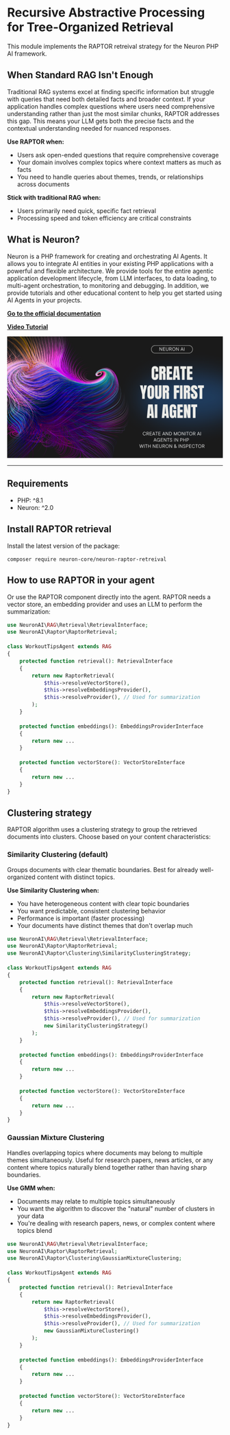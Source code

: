 # Recursive Abstractive Processing for Tree-Organized Retrieval

This module implements the RAPTOR retreival strategy for the Neuron PHP AI framework.

## When Standard RAG Isn't Enough

Traditional RAG systems excel at finding specific information but struggle with queries that need both detailed facts and broader context.
If your application handles complex questions where users need comprehensive understanding rather than just the most similar chunks, RAPTOR addresses this gap.
This means your LLM gets both the precise facts and the contextual understanding needed for nuanced responses.

**Use RAPTOR when:**
- Users ask open-ended questions that require comprehensive coverage
- Your domain involves complex topics where context matters as much as facts
- You need to handle queries about themes, trends, or relationships across documents

**Stick with traditional RAG when:**
- Users primarily need quick, specific fact retrieval
- Processing speed and token efficiency are critical constraints

## What is Neuron?

Neuron is a PHP framework for creating and orchestrating AI Agents. It allows you to integrate AI entities in your existing
PHP applications with a powerful and flexible architecture. We provide tools for the entire agentic application development lifecycle,
from LLM interfaces, to data loading, to multi-agent orchestration, to monitoring and debugging.
In addition, we provide tutorials and other educational content to help you get started using AI Agents in your projects.

**[Go to the official documentation](https://neuron.inspector.dev/)**

[**Video Tutorial**](https://www.youtube.com/watch?v=oSA1bP_j41w)

[![Neuron & Inspector](./docs/youtube.png)](https://www.youtube.com/watch?v=oSA1bP_j41w)

---

## Requirements

- PHP: ^8.1
- Neuron: ^2.0

## Install RAPTOR retrieval

Install the latest version of the package:

```
composer require neuron-core/neuron-raptor-retreival
```

## How to use RAPTOR in your agent

Or use the RAPTOR component directly into the agent. RAPTOR needs a vector store, an embedding provider and uses an LLM
to perform the summarization:

```php
use NeuronAI\RAG\Retrieval\RetrievalInterface;
use NeuronAI\Raptor\RaptorRetrieval;

class WorkoutTipsAgent extends RAG
{
    protected function retrieval(): RetrievalInterface
    {
        return new RaptorRetrieval(
            $this->resolveVectorStore(),
            $this->resolveEmbeddingsProvider(),
            $this->resolveProvider(), // Used for summarization
        );
    }

    protected function embeddings(): EmbeddingsProviderInterface
    {
        return new ...
    }

    protected function vectorStore(): VectorStoreInterface
    {
        return new ...
    }
}
```

## Clustering strategy

RAPTOR algorithm uses a clustering strategy to group the retrieved documents into clusters. Choose based on your content characteristics:

### Similarity Clustering (default)

Groups documents with clear thematic boundaries. Best for already well-organized content with distinct topics.

**Use Similarity Clustering when:**

- You have heterogeneous content with clear topic boundaries
- You want predictable, consistent clustering behavior
- Performance is important (faster processing)
- Your documents have distinct themes that don't overlap much

```php
use NeuronAI\RAG\Retrieval\RetrievalInterface;
use NeuronAI\Raptor\RaptorRetrieval;
use NeuronAI\Raptor\Clustering\SimilarityClusteringStrategy;

class WorkoutTipsAgent extends RAG
{
    protected function retrieval(): RetrievalInterface
    {
        return new RaptorRetrieval(
            $this->resolveVectorStore(),
            $this->resolveEmbeddingsProvider(),
            $this->resolveProvider(), // Used for summarization
            new SimilarityClusteringStrategy()
        );
    }

    protected function embeddings(): EmbeddingsProviderInterface
    {
        return new ...
    }

    protected function vectorStore(): VectorStoreInterface
    {
        return new ...
    }
}
```

### Gaussian Mixture Clustering

Handles overlapping topics where documents may belong to multiple themes simultaneously.
Useful for research papers, news articles, or any content where topics naturally blend together rather than having sharp boundaries.

**Use GMM when:**

- Documents may relate to multiple topics simultaneously
- You want the algorithm to discover the "natural" number of clusters in your data
- You're dealing with research papers, news, or complex content where topics blend

```php
use NeuronAI\RAG\Retrieval\RetrievalInterface;
use NeuronAI\Raptor\RaptorRetrieval;
use NeuronAI\Raptor\Clustering\GaussianMixtureClustering;

class WorkoutTipsAgent extends RAG
{
    protected function retrieval(): RetrievalInterface
    {
        return new RaptorRetrieval(
            $this->resolveVectorStore(),
            $this->resolveEmbeddingsProvider(),
            $this->resolveProvider(), // Used for summarization
            new GaussianMixtureClustering()
        );
    }

    protected function embeddings(): EmbeddingsProviderInterface
    {
        return new ...
    }

    protected function vectorStore(): VectorStoreInterface
    {
        return new ...
    }
}
```
